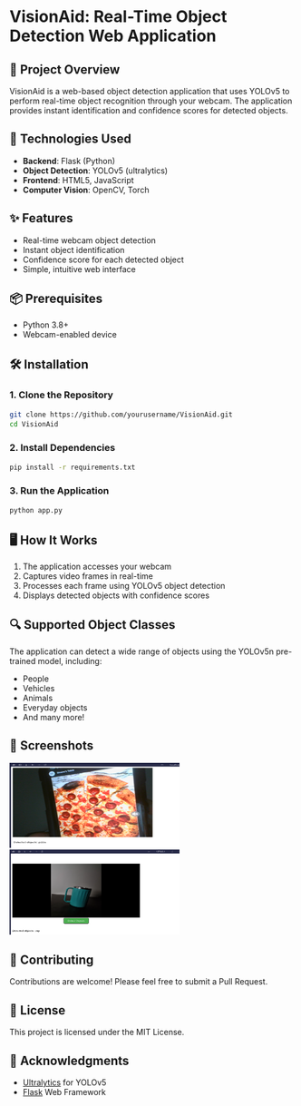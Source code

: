 # VisionAid: Real-Time Object Detection Web Application

## 🚀 Project Overview
VisionAid is a web-based object detection application that uses YOLOv5 to perform real-time object recognition through your webcam. The application provides instant identification and confidence scores for detected objects.

## 🔧 Technologies Used
- **Backend**: Flask (Python)
- **Object Detection**: YOLOv5 (ultralytics)
- **Frontend**: HTML5, JavaScript
- **Computer Vision**: OpenCV, Torch

## ✨ Features
- Real-time webcam object detection
- Instant object identification
- Confidence score for each detected object
- Simple, intuitive web interface

## 📦 Prerequisites
- Python 3.8+
- Webcam-enabled device

## 🛠️ Installation

### 1. Clone the Repository
```bash
git clone https://github.com/yourusername/VisionAid.git
cd VisionAid
```

### 2. Install Dependencies
```bash
pip install -r requirements.txt
```

### 3. Run the Application
```bash
python app.py
```

## 🖥️ How It Works
1. The application accesses your webcam
2. Captures video frames in real-time
3. Processes each frame using YOLOv5 object detection
4. Displays detected objects with confidence scores

## 🔍 Supported Object Classes
The application can detect a wide range of objects using the YOLOv5n pre-trained model, including:
- People
- Vehicles
- Animals
- Everyday objects
- And many more!

## 📸 Screenshots

<img src="\Images\1.png" width="300" height="150" />

<img src="\Images\2.png" width="300" height="150" />


## 🤝 Contributing
Contributions are welcome! Please feel free to submit a Pull Request.

## 📄 License
This project is licensed under the MIT License.

## 🙏 Acknowledgments
- [Ultralytics](https://github.com/ultralytics/yolov5) for YOLOv5
- [Flask](https://flask.palletsprojects.com/) Web Framework
